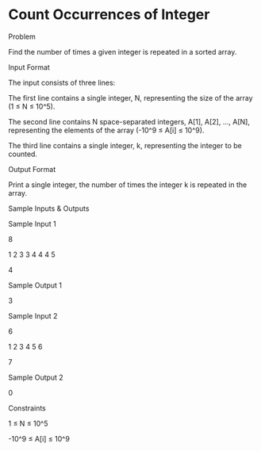 # Count Occurrences of Integer

Problem





Find the number of times a given integer is repeated in a sorted array.





Input Format



The input consists of three lines:



The first line contains a single integer, N, representing the size of the array (1 ≤ N ≤ 10^5).



The second line contains N space-separated integers, A[1], A[2], ..., A[N], representing the elements of the array (-10^9 ≤ A[i] ≤ 10^9).



The third line contains a single integer, k, representing the integer to be counted.





Output Format



Print a single integer, the number of times the integer k is repeated in the array.





Sample Inputs & Outputs



Sample Input 1

8

1 2 3 3 4 4 4 5

4



Sample Output 1

3







Sample Input 2

6

1 2 3 4 5 6

7



Sample Output 2

0







Constraints



1 ≤ N ≤ 10^5



-10^9 ≤ A[i] ≤ 10^9





